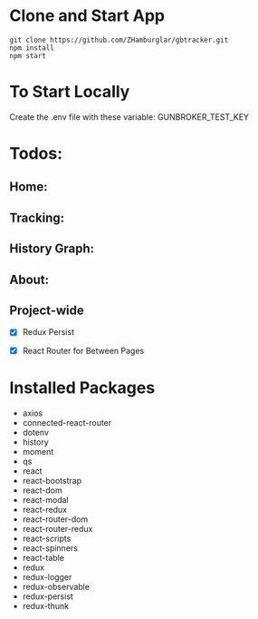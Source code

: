 # Clone and Start App

```git
git clone https://github.com/ZHamburglar/gbtracker.git
npm install
npm start
```

# To Start Locally
Create the .env file with these variable:
GUNBROKER_TEST_KEY

# Todos:

## Home:

## Tracking:

## History Graph:

## About:

## Project-wide

- [x] Redux Persist

- [x] React Router for Between Pages

# Installed Packages
- axios
- connected-react-router
- dotenv
- history
- moment 
- qs
- react
- react-bootstrap
- react-dom
- react-modal
- react-redux 
- react-router-dom
- react-router-redux
- react-scripts
- react-spinners
- react-table
- redux
- redux-logger
- redux-observable
- redux-persist
- redux-thunk
